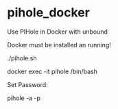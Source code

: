 # pihole_docker

Use PIHole in Docker with unbound

Docker must be installed an running!


./pihole.sh

docker exec -it pihole /bin/bash

Set Password:

pihole -a -p

